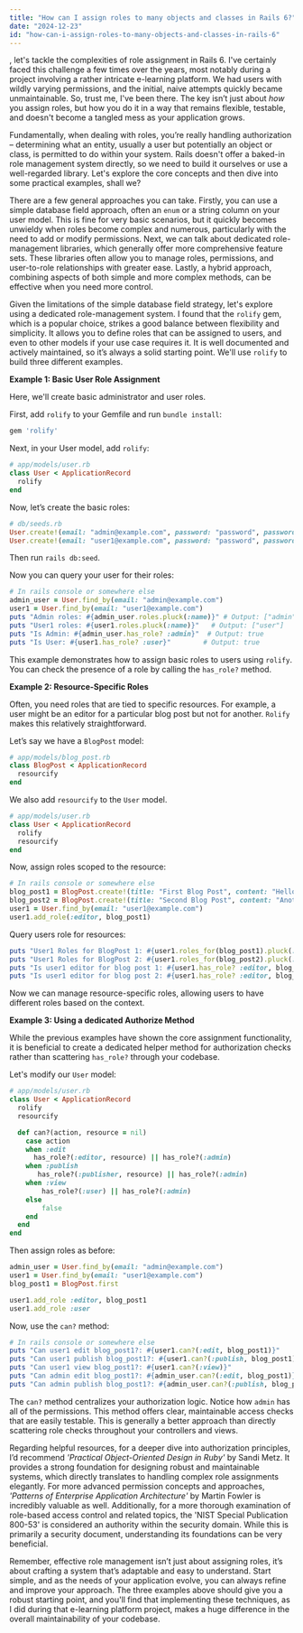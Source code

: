 ```yaml
---
title: "How can I assign roles to many objects and classes in Rails 6?"
date: "2024-12-23"
id: "how-can-i-assign-roles-to-many-objects-and-classes-in-rails-6"
---
```


, let's tackle the complexities of role assignment in Rails 6. I've certainly faced this challenge a few times over the years, most notably during a project involving a rather intricate e-learning platform. We had users with wildly varying permissions, and the initial, naive attempts quickly became unmaintainable. So, trust me, I've been there. The key isn’t just about *how* you assign roles, but how you do it in a way that remains flexible, testable, and doesn't become a tangled mess as your application grows.

Fundamentally, when dealing with roles, you’re really handling authorization – determining what an entity, usually a user but potentially an object or class, is permitted to do within your system. Rails doesn't offer a baked-in role management system directly, so we need to build it ourselves or use a well-regarded library. Let's explore the core concepts and then dive into some practical examples, shall we?

There are a few general approaches you can take. Firstly, you can use a simple database field approach, often an `enum` or a string column on your user model. This is fine for very basic scenarios, but it quickly becomes unwieldy when roles become complex and numerous, particularly with the need to add or modify permissions. Next, we can talk about dedicated role-management libraries, which generally offer more comprehensive feature sets. These libraries often allow you to manage roles, permissions, and user-to-role relationships with greater ease. Lastly, a hybrid approach, combining aspects of both simple and more complex methods, can be effective when you need more control.

Given the limitations of the simple database field strategy, let's explore using a dedicated role-management system. I found that the `rolify` gem, which is a popular choice, strikes a good balance between flexibility and simplicity. It allows you to define roles that can be assigned to users, and even to other models if your use case requires it. It is well documented and actively maintained, so it’s always a solid starting point. We'll use `rolify` to build three different examples.

**Example 1: Basic User Role Assignment**

Here, we'll create basic administrator and user roles.

First, add `rolify` to your Gemfile and run `bundle install`:

```ruby
gem 'rolify'
```

Next, in your User model, add `rolify`:

```ruby
# app/models/user.rb
class User < ApplicationRecord
  rolify
end
```

Now, let’s create the basic roles:

```ruby
# db/seeds.rb
User.create!(email: "admin@example.com", password: "password", password_confirmation: "password").add_role :admin
User.create!(email: "user1@example.com", password: "password", password_confirmation: "password").add_role :user
```
Then run `rails db:seed`.

Now you can query your user for their roles:

```ruby
# In rails console or somewhere else
admin_user = User.find_by(email: "admin@example.com")
user1 = User.find_by(email: "user1@example.com")
puts "Admin roles: #{admin_user.roles.pluck(:name)}" # Output: ["admin"]
puts "User1 roles: #{user1.roles.pluck(:name)}"   # Output: ["user"]
puts "Is Admin: #{admin_user.has_role? :admin}"  # Output: true
puts "Is User: #{user1.has_role? :user}"        # Output: true
```

This example demonstrates how to assign basic roles to users using `rolify`. You can check the presence of a role by calling the `has_role?` method.

**Example 2: Resource-Specific Roles**

Often, you need roles that are tied to specific resources. For example, a user might be an editor for a particular blog post but not for another. `Rolify` makes this relatively straightforward.

Let’s say we have a `BlogPost` model:

```ruby
# app/models/blog_post.rb
class BlogPost < ApplicationRecord
  resourcify
end
```
We also add `resourcify` to the `User` model.

```ruby
# app/models/user.rb
class User < ApplicationRecord
  rolify
  resourcify
end
```

Now, assign roles scoped to the resource:

```ruby
# In rails console or somewhere else
blog_post1 = BlogPost.create!(title: "First Blog Post", content: "Hello world.")
blog_post2 = BlogPost.create!(title: "Second Blog Post", content: "Another post")
user1 = User.find_by(email: "user1@example.com")
user1.add_role(:editor, blog_post1)
```

Query users role for resources:

```ruby
puts "User1 Roles for BlogPost 1: #{user1.roles_for(blog_post1).pluck(:name)}"   # Output: ["editor"]
puts "User1 Roles for BlogPost 2: #{user1.roles_for(blog_post2).pluck(:name)}"  # Output: []
puts "Is user1 editor for blog post 1: #{user1.has_role? :editor, blog_post1}"   # Output: true
puts "Is user1 editor for blog post 2: #{user1.has_role? :editor, blog_post2}"  # Output: false
```

Now we can manage resource-specific roles, allowing users to have different roles based on the context.

**Example 3: Using a dedicated Authorize Method**

While the previous examples have shown the core assignment functionality, it is beneficial to create a dedicated helper method for authorization checks rather than scattering `has_role?` through your codebase.

Let's modify our `User` model:

```ruby
# app/models/user.rb
class User < ApplicationRecord
  rolify
  resourcify

  def can?(action, resource = nil)
    case action
    when :edit
      has_role?(:editor, resource) || has_role?(:admin)
    when :publish
       has_role?(:publisher, resource) || has_role?(:admin)
    when :view
        has_role?(:user) || has_role?(:admin)
    else
        false
    end
  end
end
```
Then assign roles as before:
```ruby
admin_user = User.find_by(email: "admin@example.com")
user1 = User.find_by(email: "user1@example.com")
blog_post1 = BlogPost.first

user1.add_role :editor, blog_post1
user1.add_role :user
```
Now, use the `can?` method:

```ruby
# In rails console or somewhere else
puts "Can user1 edit blog_post1?: #{user1.can?(:edit, blog_post1)}"        # Output: true
puts "Can user1 publish blog_post1?: #{user1.can?(:publish, blog_post1)}" # Output: false
puts "Can user1 view blog_post1?: #{user1.can?(:view)}"                  # Output: true
puts "Can admin edit blog_post1?: #{admin_user.can?(:edit, blog_post1)}"      # Output: true
puts "Can admin publish blog_post1?: #{admin_user.can?(:publish, blog_post1)}" # Output: true
```

The `can?` method centralizes your authorization logic. Notice how `admin` has all of the permissions.  This method offers clear, maintainable access checks that are easily testable. This is generally a better approach than directly scattering role checks throughout your controllers and views.

Regarding helpful resources, for a deeper dive into authorization principles, I’d recommend *'Practical Object-Oriented Design in Ruby'* by Sandi Metz. It provides a strong foundation for designing robust and maintainable systems, which directly translates to handling complex role assignments elegantly. For more advanced permission concepts and approaches, *'Patterns of Enterprise Application Architecture'* by Martin Fowler is incredibly valuable as well. Additionally, for a more thorough examination of role-based access control and related topics, the 'NIST Special Publication 800-53' is considered an authority within the security domain. While this is primarily a security document, understanding its foundations can be very beneficial.

Remember, effective role management isn’t just about assigning roles, it’s about crafting a system that’s adaptable and easy to understand. Start simple, and as the needs of your application evolve, you can always refine and improve your approach. The three examples above should give you a robust starting point, and you'll find that implementing these techniques, as I did during that e-learning platform project, makes a huge difference in the overall maintainability of your codebase.
